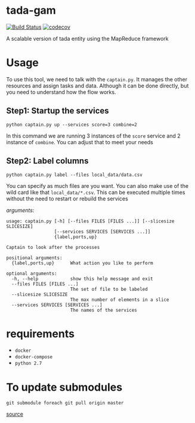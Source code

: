 # tada-gam

[![Build Status](https://semaphoreci.com/api/v1/ahmad88me/tada-gam/branches/master/badge.svg)](https://semaphoreci.com/ahmad88me/tada-gam)
[![codecov](https://codecov.io/gh/oeg-upm/tada-gam/branch/master/graph/badge.svg)](https://codecov.io/gh/oeg-upm/tada-gam)


A scalable version of tada entity using the MapReduce framework

# Usage
To use this tool, we need to talk with the `captain.py`. It manages the 
other resources and assign tasks and data. Although it can be done
directly, but you need to understand how the flow works.

## Step1: Startup the services
```
python captain.py up --services score=3 combine=2
```
In this command we are running 3 instances of the `score` service and
2 instance of `combine`. You can adjust that to meet your needs 

## Step2: Label columns
```
python captain.py label --files local_data/data.csv
```
You can specify as much files are you want. You can also make use of 
the wild card like that `local_data/*.csv`.
This can be executed multiple times without the need to restart or 
rebuild the services


*arguments*:
```
usage: captain.py [-h] [--files FILES [FILES ...]] [--slicesize SLICESIZE]
                  [--services SERVICES [SERVICES ...]]
                  {label,ports,up}

Captain to look after the processes

positional arguments:
  {label,ports,up}      What action you like to perform

optional arguments:
  -h, --help            show this help message and exit
  --files FILES [FILES ...]
                        The set of file to be labeled
  --slicesize SLICESIZE
                        The max number of elements in a slice
  --services SERVICES [SERVICES ...]
                        The names of the services
```

# requirements
* `docker`
* `docker-compose`
* `python 2.7`

# To update submodules
```
git submodule foreach git pull origin master
```
[source](https://stackoverflow.com/questions/5828324/update-git-submodule-to-latest-commit-on-origin)



